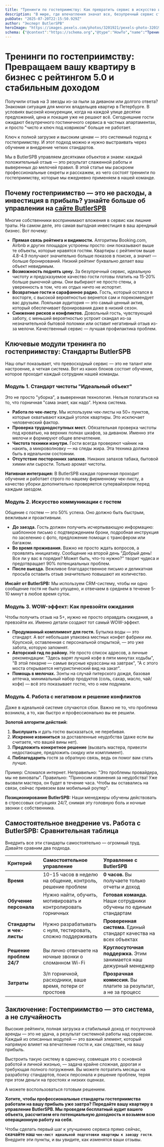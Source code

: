 ```yaml
---
title: "Тренинги по гостеприимству: Как превратить сервис в искусство и повысить лояльность гостей"
description: "В мире, где впечатления значат все, безупречный сервис становится главным конкурентным преимуществом. Узнайте, как наши тренинги по гостеприимству от ButlerSPB помогают командам отелей, ресторанов и бутиков достигать новых высот, превращая каждого гостя в постоянного клиента."
pubDate: "2025-07-20T22:15:50.929Z"
author: "Эксперт ButlerSPB"
heroImage: "https://images.pexels.com/photos/3201921/pexels-photo-3201921.jpeg"
schema: {"@context":"https://schema.org","@type":"HowTo","name":"Тренинги по гостеприимству: Как превратить сервис в искусство и повысить лояльность гостей","description":"В мире, где впечатления значат все, безупречный сервис становится главным конкурентным преимуществом. Узнайте, как наши тренинги по гостеприимству от ButlerSPB помогают командам отелей, ресторанов и бутиков достигать новых высот, превращая каждого гостя в постоянного клиента.","image":{"@type":"ImageObject","url":"https://images.pexels.com/photos/3201921/pexels-photo-3201921.jpeg"},"aggregateRating":{"@type":"AggregateRating","ratingValue":"4.9","reviewCount":637,"bestRating":"5","worstRating":"1"},"publisher":{"@type":"Organization","name":"Блог ButlerSPB","logo":{"@type":"ImageObject","url":"https://butlerspb-blog.netlify.app/favicon.ico"}},"mainEntityOfPage":{"@type":"WebPage","@id":"https://butlerspb-blog.netlify.app/blog/treningi-po-gostepriimstvu/"}}
---
```


# Тренинги по гостеприимству: Превращаем вашу квартиру в бизнес с рейтингом 5.0 и стабильным доходом

Получили отзыв на 3 звезды из-за пыли за диваном или долгого ответа? Знакомая ситуация для многих владельцев квартир в Петербурге. В условиях высокой конкуренции, когда на каждой улице десятки предложений, цена и локация уже не решают всё. Сегодняшние гости ожидают безупречного гостиничного сервиса в частных апартаментах, и просто "чисто и ключ под ковриком" больше не работает.

Ключ к полной загрузке и высоким ценам — это системный подход к гостеприимству. И этот подход можно и нужно выстраивать через обучение и внедрение четких стандартов.

Мы в ButlerSPB управляем десятками объектов и знаем: каждый положительный отзыв — это результат слаженной работы и выверенных до мелочей правил. В этой статье мы раскроем профессиональные секреты и расскажем, из чего состоят тренинги по гостеприимству, которые мы ежедневно применяем в нашей команде.

## Почему гостеприимство — это не расходы, а инвестиция в прибыль? узнайте больше об управлении на <a href="https://butlerspb.ru/rent" target="_blank" rel="nofollow">сайте ButlerSPB</a>

Многие собственники воспринимают вложения в сервис как лишние траты. На самом деле, это самая выгодная инвестиция в ваш арендный бизнес. Вот почему:

*   **Прямая связь рейтинга и видимости.** Алгоритмы Booking.com, Airbnb и других площадок устроены просто: они показывают выше те объекты, которые нравятся гостям. Квартиры с рейтингом выше 4.8-4.9 получают значительно больше показов в поиске, а значит — больше бронирований. Низкий рейтинг буквально делает ваш объект невидимым.
*   **Возможность поднять цену.** За безупречный сервис, идеальную чистоту и предсказуемое качество гости готовы платить на 15-20% больше рыночной цены. Они выбирают не просто стены, а уверенность в том, что их отдых ничто не испортит.
*   **Возвратные гости и сарафанное радио.** Гость, который остался в восторге, с высокой вероятностью вернется сам и порекомендует вас друзьям. Лояльная аудитория — это самый ценный актив, который обеспечивает бронирования даже в низкий сезон.
*   **Снижение рисков и конфликтов.** Довольный гость, чувствующий заботу, с меньшей вероятностью устроит скандал из-за незначительной бытовой поломки или оставит негативный отзыв из-за мелочи. Качественный сервис — лучшая профилактика проблем.

## Ключевые модули тренинга по гостеприимству: Стандарты ButlerSPB

Наш опыт показывает, что превосходный сервис — это не талант или настроение, а четкая система. Вот из каких блоков состоит обучение, которое проходит каждый сотрудник нашей команды.

### Модуль 1. Стандарт чистоты "Идеальный объект"

Это не просто "уборка", а выверенная технология. Нельзя полагаться на то, что горничная "сама знает, как надо". Нужна система.

*   **Работа по чек-листу.** Мы используем чек-листы на 50+ пунктов, которые охватывают каждый уголок квартиры. Это исключает человеческий фактор.
*   **Проверка труднодоступных мест.** Обязательная проверка чистоты под кроватью, на верхних полках шкафов, за диваном. Именно эти мелочи и формируют общее впечатление.
*   **Чистота техники изнутри.** Гости всегда проверяют чайник на накипь, а микроволновку — на следы жира. Эта техника должна быть в идеальном состоянии.
*   **Отсутствие посторонних запахов.** Никаких запахов табака, бытовой химии или сырости. Только аромат чистоты.

**Нативная интеграция:** В ButlerSPB каждая горничная проходит обучение и работает строго по нашему фирменному чек-листу, а качество уборки дополнительно проверяется супервайзером перед каждым заездом.

### Модуль 2. Искусство коммуникации с гостем

Общение с гостем — это 50% успеха. Оно должно быть быстрым, вежливым и проактивным.

*   **До заезда.** Гость должен получить исчерпывающую информацию: шаблонное письмо с подтверждением брони, подробная инструкция по заселению с фото, предложение помощи с трансфером или багажом.
*   **Во время проживания.** Важно не просто ждать вопросов, а проявлять инициативу. Сообщение на второй день "Добрый день! Все ли у вас в порядке? Может быть, что-то нужно?" творит чудеса и предотвращает 90% потенциальных проблем.
*   **После выезда.** Вежливое благодарственное письмо и деликатная просьба оставить отзыв значительно повышают их количество.

**Инсайт от ButlerSPB:** Мы используем CRM-систему, чтобы ни одно сообщение гостя не было упущено, и отвечаем в среднем в течение 5-10 минут в любое время суток.

### Модуль 3. WOW-эффект: Как превзойти ожидания

Чтобы получить отзыв на 5+, нужно не просто оправдать ожидания, а превзойти их. Именно детали создают тот самый WOW-эффект.

*   **Продуманный комплимент для гостя.** Бутылка воды — это стандарт. А вот небольшая упаковка местных конфет фабрики им. Крупской, оставленная с персональной открыткой, — это уже забота, которую запомнят.
*   **Авторский гид по району.** Не просто список адресов, а личные рекомендации: "Здесь варят лучший кофе в пяти минутах ходьбы", "В этой пекарне — самые вкусные круассаны на завтрак", "А с этого моста открывается нетуристический вид на закат".
*   **Помощь в мелочах.** Зонты на случай питерского дождя, базовая аптечка, минимальный набор продуктов (соль, сахар, масло, чай/кофе) — всё это показывает гостю, что о нем подумали.

### Модуль 4. Работа с негативом и решение конфликтов

Даже в идеальной системе случаются сбои. Важно не то, что проблема возникла, а то, как быстро и профессионально вы ее решили.

**Золотой алгоритм действий:**
1.  **Выслушать** и дать гостю высказаться, не перебивая.
2.  **Искренне извиниться** за доставленные неудобства (даже если вы считаете, что вашей вины нет).
3.  **Предложить конкретное решение** (вызвать мастера, привезти недостающее, предложить скидку или комплимент).
4.  **Поблагодарить** гостя за обратную связь, ведь он помог вам стать лучше.

Пример: Сломался интернет. Неправильно: "Это проблемы провайдера, мы не виноваты". Правильно: "Приносим извинения за неудобства! Уже вызвали мастера, он будет в течение часа. Чтобы вы оставались на связи, сейчас привезем вам мобильный роутер".

**Позиционирование ButlerSPB:** Наши менеджеры обучены действовать в стрессовых ситуациях 24/7, снимая эту головную боль и ночные звонки с собственника.

## Самостоятельное внедрение vs. Работа с ButlerSPB: Сравнительная таблица

Внедрить все эти стандарты самостоятельно — огромный труд. Давайте сравним два подхода.

| Критерий                  | Самостоятельное управление                               | Управление с ButlerSPB                                  |
| :------------------------ | :------------------------------------------------------- | :------------------------------------------------------ |
| **Время**                 | 10-15 часов в неделю на общение, контроль, решение проблем | **0 часов.** Вы получаете только отчеты и доход         |
| **Обучение персонала**    | Нужно найти, обучить, мотивировать и контролировать горничных | **Готовая команда.** Наши сотрудники обучены по единым стандартам |
| **Стандарты и чек-листы** | Нужно разрабатывать с нуля, тестировать, сложно поддерживать | **Проверенная система.** Единый стандарт качества на всех объектах |
| **Решение проблем 24/7**  | Вы лично отвечаете на ночные звонки о сломанном Wi-Fi     | **Круглосуточная поддержка.** Этим занимается наш дежурный менеджер |
| **Затраты**               | З/п горничной, расходники, ваше время, потери от простоев  | **Прозрачная комиссия.** Вы платите за результат, а не за процесс |

## Заключение: Гостеприимство — это система, а не случайность

Высокие рейтинги, полная загрузка и стабильный доход от посуточной аренды — это не удача, а результат системной работы над сервисом. Каждый из описанных модулей — это важный элемент, который напрямую влияет на впечатление гостя и, как следствие, на вашу прибыль.

Выстроить такую систему в одиночку, совмещая это с основной работой и личной жизнью, — задача крайне сложная, дорогая и требующая полного погружения. Вы можете потратить месяцы на разработку стандартов, поиск персонала и решение проблем, теряя при этом деньги на простоях и низких оценках.

А можете воспользоваться готовым решением.

**Хотите, чтобы профессиональные стандарты гостеприимства работали на вашу прибыль уже завтра? Передайте вашу квартиру в управление ButlerSPB. Мы проведем бесплатный аудит вашего объекта, рассчитаем его потенциальную доходность и возьмем всю операционную работу на себя.**

Чтобы сделать первый шаг к улучшению сервиса прямо сейчас, **скачайте наш `чек-лист идеальной подготовки квартиры к заезду гостя`**. Внедрите эти пункты, и вы увидите, как изменятся ваши отзывы.